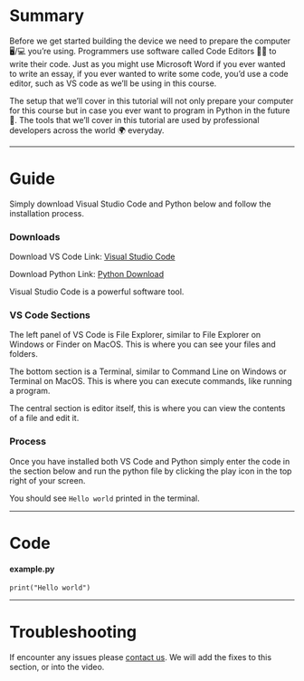 # Summary 
Before we get started building the device we need to prepare the computer 🖥️/💻 you’re using. Programmers use software called Code Editors 🧑‍💻 to write their code. Just as you might use Microsoft Word if you ever wanted to write an essay, if you ever wanted to write some code, you’d use a code editor, such as VS code as we’ll be using in this course.

The setup that we’ll cover in this tutorial will not only prepare your computer for this course but in case you ever want to program in Python in the future 🔮. The tools that we’ll cover in this tutorial are used by professional developers across the world 🌍 everyday.

---
# Guide
Simply download Visual Studio Code and Python below and follow the installation process.

### Downloads
Download VS Code Link: [Visual Studio Code](https://code.visualstudio.com/)

Download Python Link: [Python Download](https://www.python.org/downloads/)

Visual Studio Code is a powerful software tool. 


### VS Code Sections
The left panel of VS Code is File Explorer, similar to File Explorer on Windows or Finder on MacOS. This is where you can see your files and folders.

The bottom section is a Terminal, similar to Command Line on Windows or Terminal on MacOS. This is where you can execute commands, like running a program.

The central section is editor itself, this is where you can view the contents of a file and edit it.

### Process
Once you have installed both VS Code and Python simply enter the code in the section below and run the python file by clicking the play icon in the top right of your screen.

You should see `Hello world` printed in the terminal.

---
# Code
#### example.py

`print("Hello world")`

---
# Troubleshooting
If encounter any issues please [contact us](https://jambyte.io/contact). We will add the fixes to this section, or into the video.
